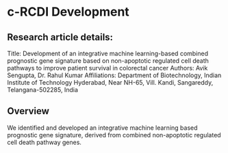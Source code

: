 # c-RCDI Development

## Research article details:

Title: Development of an integrative machine learning-based combined prognostic gene signature based on non-apoptotic regulated cell death pathways to improve patient survival in colorectal cancer
Authors: Avik Sengupta, Dr. Rahul Kumar
Affiliations: Department of Biotechnology, Indian Institute of Technology Hyderabad, Near NH-65, Vill. Kandi, Sangareddy, Telangana-502285, India

## Overview

We identified and developed an integrative machine learning based prognostic gene signature, derived from combined non-apoptotic regulated cell death pathway genes.
